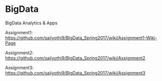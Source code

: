 # BigData
BigData Analytics &amp; Apps


Assignment1:
https://github.com/saijyothi9/BigData_Spring2017/wiki/Assignment1-Wiki-Page


Assignment2:
https://github.com/saijyothi9/BigData_Spring2017/wiki/Assignment2

Assignment3:
https://github.com/saijyothi9/BigData_Spring2017/wiki/Assignment3
